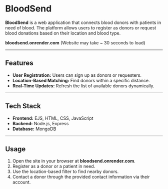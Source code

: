 # BloodSend

**BloodSend** is a web application that connects blood donors with patients in need of blood. The platform allows users to register as donors or request blood donations based on their location and blood type.


**bloodsend.onrender.com** (Website may take ~ 30 seconds to load)

---

## Features
- **User Registration:** Users can sign up as donors or requesters.
- **Location-Based Matching:** Find donors within a specific distance.
- **Real-Time Updates:** Refresh the list of available donors dynamically.

---

## Tech Stack
- **Frontend:** EJS, HTML, CSS, JavaScript
- **Backend:** Node.js, Express
- **Database:** MongoDB

---

## Usage
1. Open the site in your browser at **bloodsend.onrender.com**. 
2. Register as a donor or a patient in need.
3. Use the location-based filter to find nearby donors.
4. Contact a donor through the provided contact information via their account.


